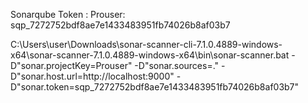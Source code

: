 Sonarqube Token : Prouser: sqp_7272752bdf8ae7e1433483951fb74026b8af03b7

C:\Users\user\Downloads\sonar-scanner-cli-7.1.0.4889-windows-x64\sonar-scanner-7.1.0.4889-windows-x64\bin\sonar-scanner.bat -D"sonar.projectKey=Prouser" -D"sonar.sources=." -D"sonar.host.url=http://localhost:9000" -D"sonar.token=sqp_7272752bdf8ae7e1433483951fb74026b8af03b7"
   

